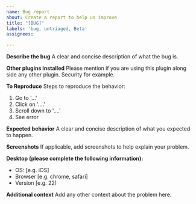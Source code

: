 ```yaml
---
name: Bug report
about: Create a report to help us improve
title: "[BUG]"
labels: 'bug, untriaged, Beta'
assignees:

---
```


**Describe the bug**
A clear and concise description of what the bug is.

**Other plugins installed**
Please mention if you are using this plugin along side any other plugin. Security for example.

**To Reproduce**
Steps to reproduce the behavior:
1. Go to '...'
2. Click on '....'
3. Scroll down to '....'
4. See error

**Expected behavior**
A clear and concise description of what you expected to happen.

**Screenshots**
If applicable, add screenshots to help explain your problem.

**Desktop (please complete the following information):**
 - OS: [e.g. iOS]
 - Browser [e.g. chrome, safari]
 - Version [e.g. 22]

**Additional context**
Add any other context about the problem here.

